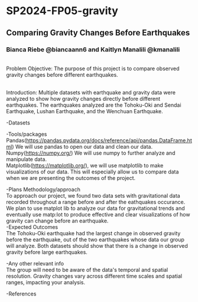 # SP2024-FP05-gravity

## Comparing Gravity Changes Before Earthquakes
### Bianca Riebe @biancaann6 and Kaitlyn Manalili @kmanalili

<br> Problem Objective: The purpose of this project is to compare observed gravity changes before different earthquakes. 

<br> Introduction: Multiple datasets with earthquake and gravity data were analyzed to show how gravity changes directly before different earthquakes. The earthquakes analyzed are the Tohoku-Oki and Sendai Earthquake, Lushan Earthquake, and the Wenchuan Earthquake. 

-Datasets
<br>

-Tools/packages
<br>Pandas(https://pandas.pydata.org/docs/reference/api/pandas.DataFrame.html) We will use pandas to open our data and clean our data.
<br>Numpy(https://numpy.org/) We will use numpy to further analyze and manipulate data. 
<br>Matplotlib(https://matplotlib.org/), we will use matplotlib to make visualizations of our data. This will especially allow us to compare data when we are presenting the outcomes of the project. 

-Plans Methodology/approach
<br>
To approach our project, we found two data sets with gravitational data recorded throughout a range before and after the eathquakes occurance. We plan to use matplot lib to analyze our data for gravitational trends and eventually use matp:lot to produce effective and clear visualizations of how gravity can change before an earthquake. 
<br>
-Expected Outcomes
<br>The Tohoku-Oki earthquake had the largest change in observed gravity before the earthquake, out of the two earthquakes whose data our group will analyze. Both datasets should show that there is a change in observed gravity before large earthquakes.

-Any other relevant info
<br>The group will need to be aware of the data's temporal and spatial resolution. Gravity changes vary across different time scales and spatial ranges, impacting your analysis.

-References

